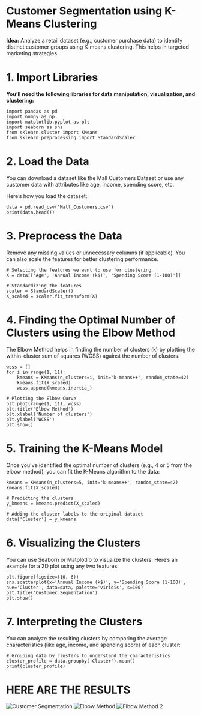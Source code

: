 # **Customer Segmentation using K-Means Clustering**

**Idea:** Analyze a retail dataset (e.g., customer purchase data) to identify distinct customer groups using K-means clustering. This helps in targeted marketing strategies.

# 1. Import Libraries
**You’ll need the following libraries for data manipulation, visualization, and clustering:**
```
import pandas as pd
import numpy as np
import matplotlib.pyplot as plt
import seaborn as sns
from sklearn.cluster import KMeans
from sklearn.preprocessing import StandardScaler
```
# 2. Load the Data
You can download a dataset like the Mall Customers Dataset or use any customer data with attributes like age, income, spending score, etc.

Here’s how you load the dataset:
```
data = pd.read_csv('Mall_Customers.csv')
print(data.head())
```
# 3. Preprocess the Data
Remove any missing values or unnecessary columns (if applicable). You can also scale the features for better clustering performance.
```
# Selecting the features we want to use for clustering
X = data[['Age', 'Annual Income (k$)', 'Spending Score (1-100)']]

# Standardizing the features
scaler = StandardScaler()
X_scaled = scaler.fit_transform(X)
```
# 4. Finding the Optimal Number of Clusters using the Elbow Method
The Elbow Method helps in finding the number of clusters (k) by plotting the within-cluster sum of squares (WCSS) against the number of clusters.
```
wcss = []
for i in range(1, 11):
    kmeans = KMeans(n_clusters=i, init='k-means++', random_state=42)
    kmeans.fit(X_scaled)
    wcss.append(kmeans.inertia_)

# Plotting the Elbow Curve
plt.plot(range(1, 11), wcss)
plt.title('Elbow Method')
plt.xlabel('Number of clusters')
plt.ylabel('WCSS')
plt.show()
```
# 5. Training the K-Means Model
Once you've identified the optimal number of clusters (e.g., 4 or 5 from the elbow method), you can fit the K-Means algorithm to the data:
```
kmeans = KMeans(n_clusters=5, init='k-means++', random_state=42)
kmeans.fit(X_scaled)

# Predicting the clusters
y_kmeans = kmeans.predict(X_scaled)

# Adding the cluster labels to the original dataset
data['Cluster'] = y_kmeans
```
# 6. Visualizing the Clusters
You can use Seaborn or Matplotlib to visualize the clusters. Here’s an example for a 2D plot using any two features:
```
plt.figure(figsize=(10, 6))
sns.scatterplot(x='Annual Income (k$)', y='Spending Score (1-100)', hue='Cluster', data=data, palette='viridis', s=100)
plt.title('Customer Segmentation')
plt.show()
```
# 7. Interpreting the Clusters
You can analyze the resulting clusters by comparing the average characteristics (like age, income, and spending score) of each cluster:
```
# Grouping data by clusters to understand the characteristics
cluster_profile = data.groupby('Cluster').mean()
print(cluster_profile)
```

# HERE ARE THE RESULTS

![Customer Segmentation](https://github.com/user-attachments/assets/27accd83-15f6-4b25-ba40-c4ccb0745a97)
![Elbow Method](https://github.com/user-attachments/assets/c53bc5da-05ad-4861-a4df-bf0d52b1f153)
![Elbow Method 2](https://github.com/user-attachments/assets/bf93e754-4792-4ce9-82b6-bfbd28b324e9)


